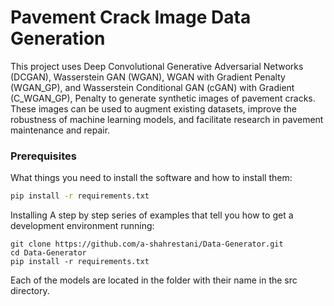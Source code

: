 # Pavement Crack Image Data Generation

This project uses Deep Convolutional Generative Adversarial Networks (DCGAN), Wasserstein GAN (WGAN), WGAN with Gradient Penalty (WGAN_GP), and Wasserstein Conditional GAN (cGAN) with Gradient (C_WGAN_GP), Penalty to generate synthetic images of pavement cracks. These images can be used to augment existing datasets, improve the robustness of machine learning models, and facilitate research in pavement maintenance and repair.

### Prerequisites

What things you need to install the software and how to install them:

```bash
pip install -r requirements.txt
```

Installing
A step by step series of examples that tell you how to get a development environment running:
```
git clone https://github.com/a-shahrestani/Data-Generator.git
cd Data-Generator
pip install -r requirements.txt
```

Each of the models are located in the folder with their name in the src directory.
